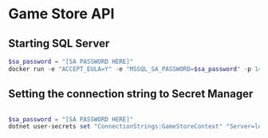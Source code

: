 # Game Store API

## Starting SQL Server
```powershell
$sa_password = "[SA PASSWORD HERE]"
docker run -e "ACCEPT_EULA=Y" -e "MSSQL_SA_PASSWORD=$sa_password" -p 1433:1433 -v sqlvolume:/var/opt/mssql -d --rm --name mssql mcr.microsoft.com/mssql/server:2022-latest
```
## Setting the connection string to Secret Manager
```powershell

$sa_password = "[SA PASSWORD HERE]"
dotnet user-secrets set "ConnectionStrings:GameStoreContext" "Server=localhost; Database=GameStore; User Id=sa; Password=$sa_password ; TrustServerCertificate=True;"
